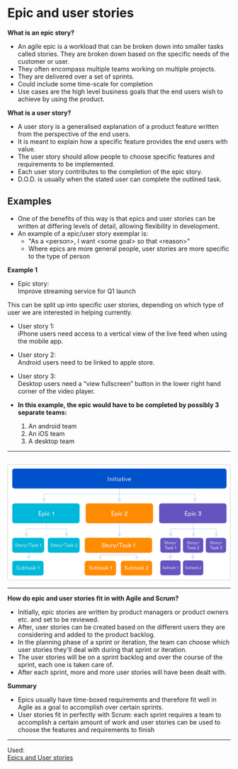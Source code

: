 # Epic and user stories

**What is an epic story?**
- An agile epic is a workload that can be broken down into smaller tasks called stories. They are broken down based on the specific needs of the customer or user.
- They often encompass multiple teams working on multiple projects.
- They are delivered over a set of sprints.
- Could include some time-scale for completion
- Use cases are the high level business goals that the end users wish to achieve by using the product.

**What is a user story?**
- A user story is a generalised explanation of a product feature written from the perspective of the end users.
- It is meant to explain how a specific feature provides the end users with value.
- The user story should allow people to choose specific features and requirements to be implemented.
- Each user story contributes to the completion of the epic story.
- D.O.D. is usually when the stated user can complete the outlined task.


## Examples
- One of the benefits of this way is that epics and user stories can be written at differing levels of detail, allowing flexibility in development.
- An example of a epic/user story exemplar is:
    - "As a \<person>, I want \<some goal> so that \<reason>"
    - Where epics are more general people, user stories are more specific to the type of person

**Example 1**
- Epic story:  
Improve streaming service for Q1 launch

This can be split up into specific user stories, depending on which type of user we are interested in helping currently.

- User story 1:  
iPhone users need access to a vertical view of the live feed when using the mobile app.

- User story 2:  
Android users need to be linked to apple store.

- User story 3:  
Desktop users need a “view fullscreen” button in the lower right hand corner of the video player.

- **In this example, the epic would have to be completed by possibly 3 separate teams:**
    1. An android team
    2. An iOS team
    3. A desktop team

----
##
![How they relate](images/1.png)

---
**How do epic and user stories fit in with Agile and Scrum?**
- Initially, epic stories are written by product managers or product owners etc. and set to be reviewed.
- After, user stories can be created based on the different users they are considering and added to the product backlog.
- In the planning phase of a sprint or iteration, the team can choose which user stories they'll deal with during that sprint or iteration.
- The user stories will be on a sprint backlog and over the course of the sprint, each one is taken care of.
- After each sprint, more and more user stories will have been dealt with.

**Summary**
- Epics usually have time-boxed requirements and therefore fit well in Agile as a goal to accomplish over certain sprints.
- User stories fit in perfectly with Scrum: each sprint requires a team to accomplish a certain amount of work and user stories can be used to choose the features and requirements to finish

---
Used:  
[Epics and User stories](https://www.atlassian.com/agile/project-management)